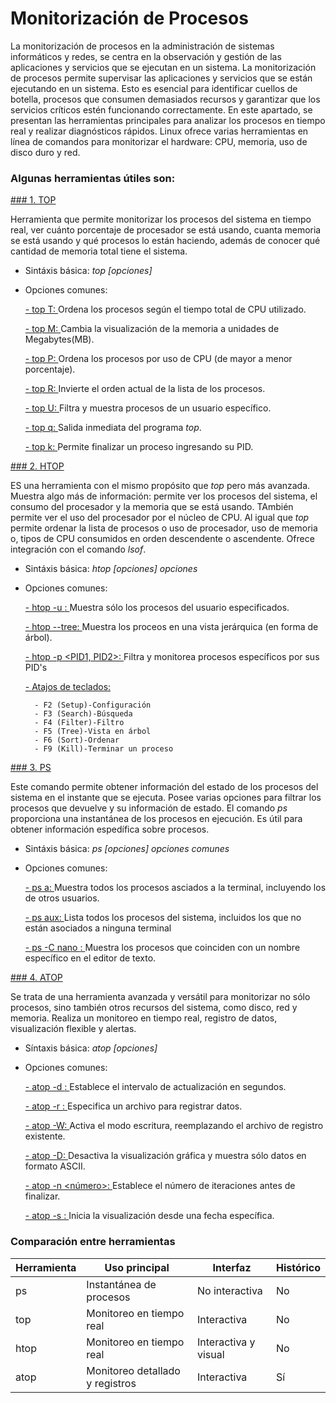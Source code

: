 # Monitorización de Procesos
La monitorización de procesos en la administración de sistemas informáticos y redes, se centra en la observación y gestión de las aplicaciones y servicios que se ejecutan en un sistema. La monitorización de procesos permite supervisar las aplicaciones y servicios que se están ejecutando en un sistema. Esto es esencial para identificar cuellos de botella, procesos que consumen demasiados recursos y garantizar que los servicios críticos estén funcionando correctamente. En este apartado, se presentan las herramientas principales para analizar los procesos en tiempo real y realizar diagnósticos rápidos. Linux ofrece varias herramientas en línea de comandos para monitorizar el hardware: CPU, memoria, uso de disco duro y red.

### Algunas herramientas útiles son:
[### 1. TOP](https://github.com/user-attachments/assets/2fddf2a2-40b6-4218-8854-edec304f82f0)

Herramienta que permite monitorizar los procesos del sistema en tiempo real, ver cuánto porcentaje de procesador se está usando, cuanta memoria se está usando y qué procesos lo están haciendo, además de conocer qué cantidad de memoria total tiene el sistema.
  - Sintáxis básica: *top [opciones]*
  - Opciones comunes:
    
      [- top T: ](https://github.com/user-attachments/assets/ebe9b4dd-9068-430b-ab52-c8fe5e34fc0f) Ordena los procesos según el tiempo total de CPU utilizado.
    
      [- top M: ](https://github.com/user-attachments/assets/8827ae59-a57f-4ad6-a73e-e9011f4e371a) Cambia la visualización de la memoria a unidades de Megabytes(MB).
    
      [- top P: ](https://github.com/user-attachments/assets/ecf5d089-d569-40d9-89c9-e79f64fa3e7c) Ordena los procesos por uso de CPU (de mayor a menor porcentaje).
    
      [- top R: ](https://github.com/user-attachments/assets/9f618c2b-c520-4f4c-b7d9-03b047d6851e) Invierte el orden actual de la lista de los procesos.
    
      [- top U: ](https://github.com/user-attachments/assets/54282527-065a-4077-aabb-6b3049a48d02) Filtra y muestra procesos de un usuario específico.
    
      [- top q: ](https://github.com/user-attachments/assets/99a04eb9-98e6-43d5-85ef-b4a7e75a8d25) Salida inmediata del programa *top*.
    
      [- top k: ](https://github.com/user-attachments/assets/1a766eda-cd0b-4020-b556-9cb9aeeee907) Permite finalizar un proceso ingresando su PID.
        
[### 2. HTOP](https://github.com/user-attachments/assets/cb77e9c3-b5e3-460a-ad2a-8025c0d807d1)

ES una herramienta con el mismo propósito que *top* pero más avanzada. Muestra algo más de información: permite ver los procesos del sistema, el consumo del procesador y la memoria que se está usando. TAmbién permite ver el uso del procesador por el núcleo de CPU.
Al igual que *top* permite ordenar la lista de procesos o uso de procesador, uso de memoria o, tipos de CPU consumidos en orden descendente o ascendente. Ofrece integración con el comando *lsof*.
  - Sintáxis básica: *htop [opciones] opciones*
  - Opciones comunes:
    
      [- htop -u <usuario>: ](https://github.com/user-attachments/assets/f84d89fa-c705-4e56-8bc4-e72299fe1292) Muestra sólo los procesos del usuario especificados.
        
      [- htop --tree: ](https://github.com/user-attachments/assets/e84639cb-acb7-4ec1-84b1-336f2d2007df) Muestra los proceos en una vista jerárquica (en forma de árbol).
        
      [- htop -p <PID1, PID2>: ](https://github.com/user-attachments/assets/1e3f56b7-f6cf-4032-b0b8-0ed34444def3) Filtra y monitorea procesos específicos por sus PID's
        
      [- Atajos de teclados: ](https://github.com/user-attachments/assets/ba9b489d-ca3c-4576-9b63-dc7b1811bac0)
    
          - F2 (Setup)-Configuración
          - F3 (Search)-Búsqueda
          - F4 (Filter)-Filtro
          - F5 (Tree)-Vista en árbol
          - F6 (Sort)-Ordenar
          - F9 (Kill)-Terminar un proceso
    
[### 3. PS](https://github.com/user-attachments/assets/74c598e3-7f0c-435f-b23e-f3c6070d5b18)

Este comando permite obtener información del estado de los procesos del sistema en el instante que se ejecuta. Posee varias opciones para filtrar los procesos que devuelve y su información de estado.
El comando *ps* proporciona una instantánea de los procesos en ejecución. Es útil para obtener información espedífica sobre procesos.
  - Sintáxis básica: *ps [opciones] opciones comunes*
  - Opciones comunes:
    
      [- ps a: ](https://github.com/user-attachments/assets/96b01ecc-9f9f-4ec6-9303-f6a9ee7cd00c) Muestra todos los procesos asciados a la terminal, incluyendo los de otros usuarios.
    
      [- ps aux: ](https://github.com/user-attachments/assets/61d05a7d-f563-46c0-8dd7-8cfcdb761e67) Lista todos los procesos del sistema, incluidos los que no están asociados a ninguna terminal
    
      [- ps -C nano <nombre>: ](https://github.com/user-attachments/assets/9a0dd374-0dbc-4b1b-8727-6cd862255d34) Muestra los procesos que coinciden con un nombre específico en el editor de texto.
    
[### 4. ATOP](https://github.com/user-attachments/assets/8899d042-aca6-4738-a056-b40f0350dc37)

Se trata de una herramienta avanzada y versátil para monitorizar no sólo procesos, sino también otros recursos del sistema, como disco, red y memoria. Realiza un monitoreo en tiempo real, registro de datos, visualización flexible y alertas.
  - Síntaxis básica: *atop [opciones]*
  - Opciones comunes:
    
      [- atop -d <segundos>: ](https://github.com/user-attachments/assets/0fc729f5-55a7-452b-b95f-be0142d77675) Establece el intervalo de actualización en segundos.
        
      [- atop -r <archivo>: ](https://github.com/user-attachments/assets/20df0253-fa53-4594-bf17-13a28a8b4d72) Especifica un archivo para registrar datos.
        
      [- atop -W: ](https://github.com/user-attachments/assets/a3e38e27-16bd-44a8-96c3-65fcd6ed8e55) Activa el modo escritura, reemplazando el archivo de registro existente.
        
      [- atop -D: ](https://github.com/user-attachments/assets/85211cc5-3f37-4dc2-832a-1123e581586c) Desactiva la visualización gráfica y muestra sólo datos en formato ASCII.
        
      [- atop -n <número>: ](https://github.com/user-attachments/assets/b71aec01-0461-4734-afb7-8df5a08d2261) Establece el número de iteraciones antes de finalizar.
        
      [- atop -s <fecha>: ](https://github.com/user-attachments/assets/9999e41a-3d04-44bc-a1ae-4dc514aee5ba) Inicia la visualización desde una fecha específica.

### Comparación entre herramientas

| Herramienta | Uso principal | Interfaz | Histórico |
|---|---|---|---|
| ps | Instantánea de procesos | No interactiva | No |
| top | Monitoreo en tiempo real | Interactiva | No |
| htop | Monitoreo en tiempo real | Interactiva y visual | No |
| atop | Monitoreo detallado y registros | Interactiva | Sí |

  
  
   
     
